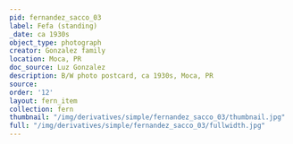 ```yaml
---
pid: fernandez_sacco_03
label: Fefa (standing)
_date: ca 1930s
object_type: photograph
creator: Gonzalez family
location: Moca, PR
doc_source: Luz Gonzalez
description: B/W photo postcard, ca 1930s, Moca, PR
source: 
order: '12'
layout: fern_item
collection: fern
thumbnail: "/img/derivatives/simple/fernandez_sacco_03/thumbnail.jpg"
full: "/img/derivatives/simple/fernandez_sacco_03/fullwidth.jpg"
---
```

